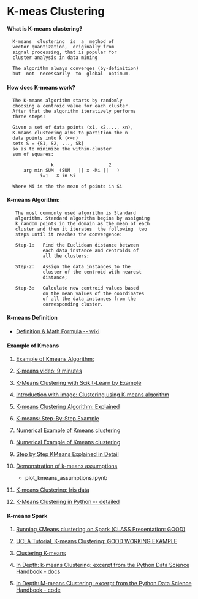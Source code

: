 # K-meas Clustering


#### What is K-means clustering?

````
  K-means  clustering  is  a  method of  
  vector quantization,  originally from 
  signal processing, that is popular for 
  cluster analysis in data mining

  The algorithm always converges (by-definition) 
  but  not  necessarily  to  global  optimum.
````

#### How does K-means work?

````
  The K-means algorithm starts by randomly 
  choosing a centroid value for each cluster. 
  After that the algorithm iteratively performs 
  three steps: 

  Given a set of data points (x1, x2,..., xn),
  K-means clustering aims to partition the n 
  data points into k (<=n) 
  sets S = {S1, S2, ..., Sk} 
  so as to minimize the within-cluster 
  sum of squares:
  
                k                    2
      arg min SUM  (SUM   || x -Mi ||   )
            i=1   X in Si

  Where Mi is the the mean of points in Si
````


#### K-means Algorithm:

````
   The most commonly used algorithm is Standard 
   algorithm. Standard algorithm begins by assigning 
   k random points in the domain as the mean of each 
   cluster and then it iterates  the following  two 
   steps until it reaches the convergence:

   Step-1:   Find the Euclidean distance between 
             each data instance and centroids of 
             all the clusters; 

   Step-2:   Assign the data instances to the 
             cluster of the centroid with nearest 
             distance; 

   Step-3:   Calculate new centroid values based 
             on the mean values of the coordinates 
             of all the data instances from the 
             corresponding cluster.
````


#### K-means Definition

* [Definition & Math Formula -- wiki](https://en.wikipedia.org/wiki/K-means_clustering)


#### Example of Kmeans

1. [Example of Kmeans Algorithm:](mapreduce_algorithms_for_big_data_analysis_by_kyuseok_shim_KMEANS.pdf)

2. [K-means video: 9 minutes](https://www.youtube.com/watch?v=4b5d3muPQmA)

3. [K-Means Clustering with Scikit-Learn by Example](https://stackabuse.com/k-means-clustering-with-scikit-learn/)

4. [Introduction with image: Clustering using K-means algorithm](https://towardsdatascience.com/clustering-using-k-means-algorithm-81da00f156f6)

5. [K-means Clustering Algorithm: Explained](http://dni-institute.in/blogs/k-means-clustering-algorithm-explained/)

6. [K-means: Step-By-Step Example](http://mnemstudio.org/clustering-k-means-example-1.htm)

7. [Numerical Example of Kmeans clustering](https://people.revoledu.com/kardi/tutorial/kMean/NumericalExample.htm)

8. [Numerical Example of Kmeans clustering](https://www.saedsayad.com/clustering_kmeans.htm)

9. [Step by Step KMeans Explained in Detail](https://www.kaggle.com/shrutimechlearn/step-by-step-kmeans-explained-in-detail)

10. [Demonstration of k-means assumptions](https://scikit-learn.org/stable/auto_examples/cluster/plot_kmeans_assumptions.html#sphx-glr-auto-examples-cluster-plot-kmeans-assumptions-py)
	* plot_kmeans_assumptions.ipynb

11. [K-means Clustering: Iris data](https://scikit-learn.org/stable/auto_examples/cluster/plot_cluster_iris.html#sphx-glr-auto-examples-cluster-plot-cluster-iris-py)

12. [K-Means Clustering in Python -- detailed](https://mubaris.com/posts/kmeans-clustering/)


#### K-means Spark

1. [Running KMeans clustering on Spark (CLASS Presentation: GOOD)](https://rsandstroem.github.io/sparkkmeans.html)

2. [UCLA Tutorial, K-means Clustering: GOOD WORKING EXAMPLE](http://web.cs.ucla.edu/~zhoudiyu/tutorial/)

3. [Clustering K-means](https://runawayhorse001.github.io/LearningApacheSpark/clustering.html)

4. [In Depth: k-means Clustering: excerpt from the Python Data Science Handbook - docs](https://jakevdp.github.io/PythonDataScienceHandbook/05.11-k-means.html)

5. [In Depth: M-means Clustering: excerpt from the Python Data Science Handbook - code](https://github.com/jakevdp/PythonDataScienceHandbook/blob/master/notebooks/05.11-K-Means.ipynb)
